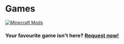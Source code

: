 # Games

[![Minecraft Mods](https://github-readme-stats.vercel.app/api/pin/?username=FOSMods&repo=Minecraft)](./Minecraft)


### Your favourite game isn't here? [Request now!](https://github.com/FOSMods/FOSMods/issues/new?assignees=&labels=Game+Request&template=game-request.md&title=Game+Request)